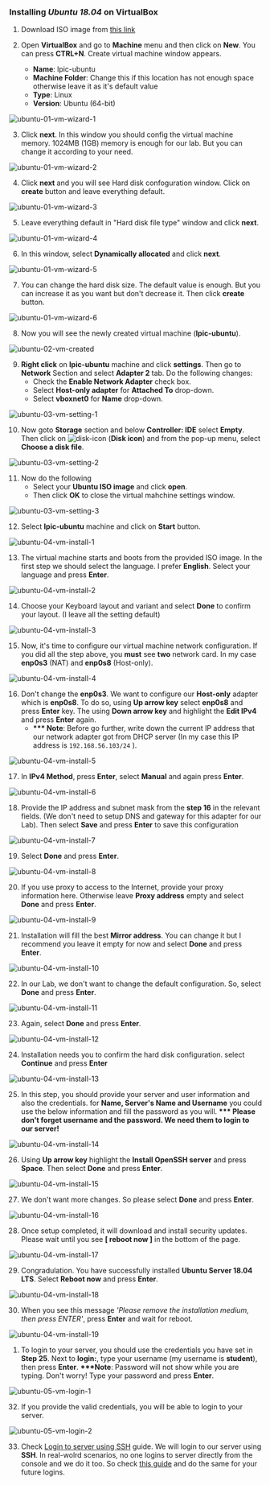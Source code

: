 ### Installing *Ubuntu 18.04* on VirtualBox
1. Download ISO image from [this link](https://releases.ubuntu.com/18.04/ubuntu-18.04.6-live-server-amd64.iso)

2. Open **VirtualBox** and go to **Machine** menu and then click on **New**. You can press **CTRL+N**. Create virtual machine window appears.
   - **Name**: lpic-ubuntu
   - **Machine Folder**: Change this if this location has not enough space otherwise leave it as it's default value
   - **Type**: Linux
   - **Version**: Ubuntu (64-bit)

![ubuntu-01-vm-wizard-1](./ubuntu/ubuntu-01-vm-wizard-1.png)

3. Click **next**. In this window you should config the virtual machine memory. 1024MB (1GB) memory is enough for our lab. But you can change it according to your need.

![ubuntu-01-vm-wizard-2](ubuntu/ubuntu-01-vm-wizard-2.png)

4. Click **next** and you will see Hard disk confoguration window. Click on **create** button and leave everything default.

![ubuntu-01-vm-wizard-3](ubuntu/ubuntu-01-vm-wizard-3.png)

5. Leave everything default in "Hard disk file type" window and click **next**.

![ubuntu-01-vm-wizard-4](ubuntu/ubuntu-01-vm-wizard-4.png)

6. In this window, select **Dynamically allocated** and click **next**.

![ubuntu-01-vm-wizard-5](ubuntu/ubuntu-01-vm-wizard-5.png)

7. You can change the hard disk size. The default value is enough. But you can increase it as you want but don't decrease it. Then click **create** button.

![ubuntu-01-vm-wizard-6](ubuntu/ubuntu-01-vm-wizard-6.png)

8. Now you will see the newly created virtual machine (**lpic-ubuntu**).

![ubuntu-02-vm-created](ubuntu/ubuntu-02-vm-created.png)

9. **Right click** on **lpic-ubuntu** machine and click **settings**. Then go to **Network** Section and select **Adapter 2** tab. Do the following changes:
    - Check the **Enable Network Adapter** check box.
    - Select **Host-only adapter** for **Attached To** drop-down.
    - Select **vboxnet0** for **Name** drop-down.

![ubuntu-03-vm-setting-1](ubuntu/ubuntu-03-vm-setting-1.png)

10. Now goto **Storage** section and below **Controller: IDE** select **Empty**. Then click on ![disk-icon](ubuntu/disk-icon.png) (**Disk icon**) and from the pop-up menu, select **Choose a disk file**.

![ubuntu-03-vm-setting-2](ubuntu/ubuntu-03-vm-setting-2.png)

11. Now do the following
    - Select your **Ubuntu ISO image** and click **open**.
    - Then click **OK** to close the virtual mahchine settings window.

![ubuntu-03-vm-setting-3](ubuntu/ubuntu-03-vm-setting-3.png)

12. Select **lpic-ubuntu** machine and click on **Start** button.

![ubuntu-04-vm-install-1](ubuntu/ubuntu-04-vm-install-1.png)

13. The virtual machine starts and boots from the provided ISO image. In the first step we should select the language. I prefer **English**. Select your language and press **Enter**.

![ubuntu-04-vm-install-2](ubuntu/ubuntu-04-vm-install-2.png)

14. Choose your Keyboard layout and variant and select **Done** to confirm your layout. (I leave all the setting default)

![ubuntu-04-vm-install-3](ubuntu/ubuntu-04-vm-install-3.png)

15. Now, it's time to configure our virtual machine network configuration. If you did all the step above, you **must** see **two** network card. In my case **enp0s3** (NAT) and **enp0s8** (Host-only).

![ubuntu-04-vm-install-4](ubuntu/ubuntu-04-vm-install-4.png)

16. Don't change the **enp0s3**. We want to configure our **Host-only** adapter which is **enp0s8**. To do so, using **Up arrow key** select **enp0s8** and press **Enter** key. The using **Down arrow key** and highlight the **Edit IPv4** and press **Enter** again.
    - **\*\*\* Note**: Before go further, write down the current IP address that our network adapter got from DHCP server (In my case this IP address is `192.168.56.103/24` ).

![ubuntu-04-vm-install-5](ubuntu/ubuntu-04-vm-install-5.png)

17. In **IPv4 Method**, press **Enter**, select **Manual** and again press **Enter**.

![ubuntu-04-vm-install-6](ubuntu/ubuntu-04-vm-install-6.png)

18. Provide the IP address and subnet mask from the **step 16** in the relevant fields. (We don't need to setup DNS and gateway for this adapter for our Lab). Then select **Save** and press **Enter** to save this configuration

![ubuntu-04-vm-install-7](ubuntu/ubuntu-04-vm-install-7.png)

19. Select **Done** and press **Enter**.

![ubuntu-04-vm-install-8](ubuntu/ubuntu-04-vm-install-8.png)

20. If you use proxy to access to the Internet, provide your proxy information here. Otherwise leave **Proxy address** empty and select **Done** and press **Enter**.

![ubuntu-04-vm-install-9](ubuntu/ubuntu-04-vm-install-9.png)

21.  Installation will fill the best **Mirror address**. You can change it but I recommend you leave it empty for now and select **Done** and press **Enter**.

![ubuntu-04-vm-install-10](ubuntu/ubuntu-04-vm-install-10.png)

22. In our Lab, we don't want to change the default configuration. So, select **Done** and press **Enter**.

![ubuntu-04-vm-install-11](ubuntu/ubuntu-04-vm-install-11.png)

23. Again, select **Done** and press **Enter**.

![ubuntu-04-vm-install-12](ubuntu/ubuntu-04-vm-install-12.png)

24. Installation needs you to confirm the hard disk configuration. select **Continue** and press **Enter**

![ubuntu-04-vm-install-13](ubuntu/ubuntu-04-vm-install-13.png)

25. In this step, you should provide your server and user information and also the credentials. for **Name, Server's Name and Username** you could use the below information and fill the password as you will. **\*\*\* Please don't forget username and the password. We need them to login to our server!**

![ubuntu-04-vm-install-14](ubuntu/ubuntu-04-vm-install-14.png)


26. Using **Up arrow key** highlight the **Install OpenSSH server** and press **Space**. Then select **Done** and press **Enter**.

![ubuntu-04-vm-install-15](ubuntu/ubuntu-04-vm-install-15.png)

27. We don't want more changes. So please select **Done** and press **Enter**.

![ubuntu-04-vm-install-16](ubuntu/ubuntu-04-vm-install-16.png)

28. Once setup completed, it will download and install security updates. Please wait until you see **[ reboot now ]** in the bottom of the page.

![ubuntu-04-vm-install-17](ubuntu/ubuntu-04-vm-install-17.png)

29. Congradulation. You have successfully installed **Ubuntu Server 18.04 LTS**. Select **Reboot now** and press **Enter**.

![ubuntu-04-vm-install-18](ubuntu/ubuntu-04-vm-install-18.png)

30. When you see this message _'Please remove the installation medium, then press ENTER'_, press **Enter** and wait for reboot.

![ubuntu-04-vm-install-19](ubuntu/ubuntu-04-vm-install-19.png)

1.  To login to your server, you should use the credentials you have set in **Step 25**. Next to **login:**, type your username (my username is **student**), then press **Enter**. **\*\*\*Note**: Password will not show while you are typing. Don't worry! Type your password and press **Enter**.

![ubuntu-05-vm-login-1](ubuntu/ubuntu-05-vm-login-1.png)

32. If you provide the valid credentials, you will be able to login to your server.

![ubuntu-05-vm-login-2](ubuntu/ubuntu-05-vm-login-2.png)

33. Check [Login to server using SSH](SSH-README.md#login-to-server-using-ssh) guide. We will login to our server using **SSH**. In real-wolrd scenarios, no one logins to server directly from the console and we do it too. So check [this guide](SSH-README.md#login-to-server-using-ssh) and do the same for your future logins.